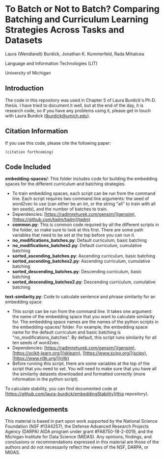 # To Batch or Not to Batch? Comparing Batching and Curriculum Learning Strategies Across Tasks and Datasets
Laura (Wendlandt) Burdick, Jonathan K. Kummerfeld, Rada Mihalcea

Language and Information Technologies (LIT)

University of Michigan

## Introduction
The code in this repository was used in Chapter 5 of Laura Burdick's Ph.D. thesis. I have tried to document it well, but at the end of the day, it is research code, so if you have any problems using it, please get in touch with Laura Burdick (lburdick@umich.edu).

## Citation Information
If you use this code, please cite the following paper:
```
(citation forthcoming)
```

## Code Included
**embedding-spaces/**: This folder includes code for building the embedding spaces for the different curriculum and batching strategies.
- To train embedding spaces, each script can be run from the command line. Each script requires two command line arguments: the seed of word2vec to use (can either be an int, or the string "all" to train with all ten seeds), and the number of batches to train.
- Dependencies: [https://radimrehurek.com/gensim/](gensim), [https://github.com/tqdm/tqdm](tqdm)
- **common.py**: This is common code required by all the different scripts in the folder, so make sure to look at this first. There are some path variables that need to be set at the top before you can run it.
- **no_modifications_batches.py**: Default curriculum, basic batching
- **no_modifications_batches2.py**: Default curriculum, cumulative batching
- **sorted_ascending_batches.py**: Ascending curriculum, basic batching
- **sorted_ascending_batches2.py**: Ascending curriculum, cumulative batching
- **sorted_descending_batches.py**: Descending curriculum, basic batching
- **sorted_descending_batches2.py**: Descending curriculum, cumulative batching

**text-similarity.py**: Code to calculate sentence and phrase similarity for an embedding space
- This script can be run from the command line. It takes one argument: the name of the embedding space that you want to calculate similarity for. The embedding space names are the names of the python scripts in the embedding-spaces/ folder. For example, the embedding space name for the default curriculum and basic batching is "no_modifications_batches". By default, this script runs similarity for all ten seeds of word2vec.
- Dependencies: [https://radimrehurek.com/gensim/](gensim), [https://scikit-learn.org/](sklearn), [https://www.scipy.org/](scipy), [https://www.nltk.org/](nltk)
- Before running this script, there are some variables at the top of the script that you need to set. You will need to make sure that you have all the similarity datasets downloaded and formatted correctly (more information in the python script).

To calculate stability, you can find documented code at [https://github.com/laura-burdick/embeddingStability](this repository).

## Acknowledgements
This material is based in part upon work supported by the National Science Foundation (NSF \#1344257), the Defense Advanced Research Projects Agency (DARPA) AIDA program under grant \#FA8750-18-2-0019, and the Michigan Institute for Data Science (MIDAS). Any opinions, findings, and conclusions or recommendations expressed in this material are those of the authors and do not necessarily reflect the views of the NSF, DARPA, or MIDAS.
